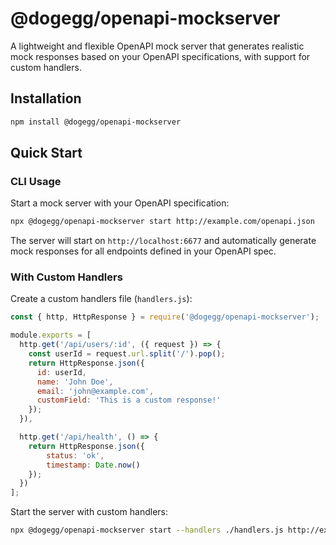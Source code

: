 # @dogegg/openapi-mockserver

A lightweight and flexible OpenAPI mock server that generates realistic mock responses based on your OpenAPI specifications, with support for custom handlers.

## Installation

```bash
npm install @dogegg/openapi-mockserver
```

## Quick Start

### CLI Usage

Start a mock server with your OpenAPI specification:

```bash
npx @dogegg/openapi-mockserver start http://example.com/openapi.json
```

The server will start on `http://localhost:6677` and automatically generate mock responses for all endpoints defined in your OpenAPI spec.

### With Custom Handlers

Create a custom handlers file (`handlers.js`):

```javascript
const { http, HttpResponse } = require('@dogegg/openapi-mockserver');

module.exports = [
  http.get('/api/users/:id', ({ request }) => {
    const userId = request.url.split('/').pop();
    return HttpResponse.json({
      id: userId,
      name: 'John Doe',
      email: 'john@example.com',
      customField: 'This is a custom response!'
    });
  }),

  http.get('/api/health', () => {
    return HttpResponse.json({
        status: 'ok', 
        timestamp: Date.now() 
    });
  })
];
```

Start the server with custom handlers:

```bash
npx @dogegg/openapi-mockserver start --handlers ./handlers.js http://example.com/openapi.json
```
